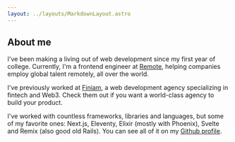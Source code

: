 ```yaml
---
layout: ../layouts/MarkdownLayout.astro
---
```


## About me

I've been making a living out of web development since my first year of college. Currently, I'm a frontend engineer at [Remote](https://remote.com), helping companies employ global talent remotely, all over the world.

I've previously worked at [Finiam](https://finiam.com), a web development agency specializing in fintech and Web3. Check them out if you want a world-class agency to build your product.

I've worked with countless frameworks, libraries and languages, but some of my favorite ones: Next.js, Eleventy, Elixir (mostly with Phoenix), Svelte and Remix (also good old Rails). You can see all of it on my [Github profile](https://github.com/jfranciscosousa).
